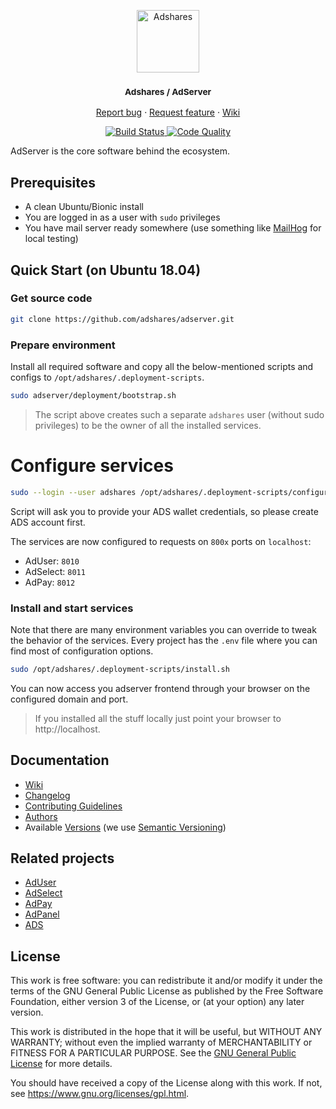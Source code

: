 <p align="center">
    <a href="https://adshares.net/" title="Adshares sp. z o.o." target="_blank">
        <img src="https://adshares.net/logos/ads.svg" alt="Adshares" width="100" height="100">
    </a>
</p>
<h3 align="center"><small>Adshares / AdServer</small></h3>
<p align="center">
    <a href="https://github.com/adshares/adserver/issues/new?template=bug_report.md&labels=Bug">Report bug</a>
    ·
    <a href="https://github.com/adshares/adserver/issues/new?template=feature_request.md&labels=New%20Feature">Request feature</a>
    ·
    <a href="https://github.com/adshares/adserver/wiki">Wiki</a>
</p>
<p align="center">
    <a href="https://travis-ci.org/adshares/adserver" title="Build Status" target="_blank">
        <img src="https://travis-ci.org/adshares/adserver.svg?branch=master" alt="Build Status">
    </a>
    <a href="https://sonarcloud.io/dashboard?id=adshares-adserver" title="Code Quality" target="_blank">
        <img src="https://sonarcloud.io/api/project_badges/measure?project=adshares-adserver&metric=alert_status" alt="Code Quality">
    </a>
</p>

AdServer is the core software behind the ecosystem.

## Prerequisites
 - A clean Ubuntu/Bionic install
 - You are logged in as a user with `sudo` privileges
 - You have mail server ready somewhere (use something like [MailHog](https://github.com/mailhog/MailHog) for local testing)
 
## Quick Start (on Ubuntu 18.04)

### Get source code
```bash
git clone https://github.com/adshares/adserver.git
```
### Prepare environment
Install all required software and copy all the below-mentioned scripts and configs to `/opt/adshares/.deployment-scripts`.
```bash
sudo adserver/deployment/bootstrap.sh
```
> The script above creates such a separate `adshares` user (without sudo privileges) to be the owner of all the installed services.

# Configure services
```bash
sudo --login --user adshares /opt/adshares/.deployment-scripts/configure.sh
```

Script will ask you to provide your ADS wallet credentials, so please create ADS account first.

The services are now configured to requests on `800x` ports on `localhost`:
- AdUser: `8010`
- AdSelect: `8011`
- AdPay: `8012`

### Install and start services

Note that there are many environment variables you can override to tweak the behavior of the services.
Every project has the `.env` file where you can find most of configuration options. 


```bash
sudo /opt/adshares/.deployment-scripts/install.sh
```

You can now access you adserver frontend through your browser on the configured domain and port.

> If you installed all the stuff locally just point your browser to http://localhost.

## Documentation

- [Wiki](https://github.com/adshares/adserver/wiki)
- [Changelog](CHANGELOG.md)
- [Contributing Guidelines](docs/CONTRIBUTING.md)
- [Authors](https://github.com/adshares/adserver/contributors)
- Available [Versions](https://github.com/adshares/adserver/tags) (we use [Semantic Versioning](http://semver.org/))

## Related projects

- [AdUser](https://github.com/adshares/aduser)
- [AdSelect](https://github.com/adshares/adselect)
- [AdPay](https://github.com/adshares/adpay)
- [AdPanel](https://github.com/adshares/adpanel)
- [ADS](https://github.com/adshares/ads)

## License

This work is free software: you can redistribute it and/or modify
it under the terms of the GNU General Public License as published by
the Free Software Foundation, either version 3 of the License, or
(at your option) any later version.

This work is distributed in the hope that it will be useful,
but WITHOUT ANY WARRANTY; without even the implied warranty of
MERCHANTABILITY or FITNESS FOR A PARTICULAR PURPOSE. See the
[GNU General Public License](LICENSE) for more details.

You should have received a copy of the License along with this work.
If not, see <https://www.gnu.org/licenses/gpl.html>.
